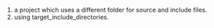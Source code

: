 1. a project which uses a different folder for source and include files.
2. using target_include_directories.